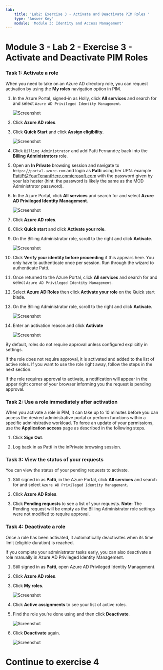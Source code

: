 ```yaml
---
lab:
    title: 'Lab2: Exercise 3 - Activate and Deactivate PIM Roles '
    type: 'Answer Key'
    module: 'Module 3: Identity and Access Management'
---
```


# Module 3 - Lab 2 - Exercise 3 - Activate and Deactivate PIM Roles


### Task 1: Activate a role


When you need to take on an Azure AD directory role, you can request activation by using the **My roles** navigation option in PIM.


1.  In the Azure Portal, signed-in as Holly, click **All services** and search for and select `Azure AD Privileged Identity Management`.

     ![Screenshot](../Media/a52510a3-b2a2-4b21-91a8-ee7f34b39a72.png)

1.  Click **Azure AD roles**.
 
1.  Click **Quick Start** and click **Assign eligibility**.

     ![Screenshot](../Media/a7af9dbc-d901-4c9e-9cd5-63fd30726639.png)

1.  Click `Billing Administrator` and add Patti Fernandez back into the **Billing Administrators** role.


1.  Open an **In Private** browsing session and navigate to `https://portal.azure.com` and login as **Patti** using her UPN. example PattiF@YourTenantHere.onmicrosoft.com with the password given by your lab hoster (hint: the password is likely the same as the MOD Administrator password).  

1.  In the Azure Portal, click **All services** and search for and select **Azure AD Privileged Identity Management**.

     ![Screenshot](../Media/a52510a3-b2a2-4b21-91a8-ee7f34b39a72.png)

1.  Click **Azure AD roles**.

1.  Click **Quick start** and click **Activate your role**.

1.  On the Billing Administrator role, scroll to the right and click **Activate**.

     ![Screenshot](../Media/bd3d79a3-a66d-48a5-8b2e-94c18358b250.png)

1.  Click **Verify your identity before proceeding** if this appears here. You only have to authenticate once per session. Run through the wizard to authenticate Patti.
 
1.  Once returned to the Azure Portal, click **All services** and search for and select `Azure AD Privileged Identity Management`.

1.  Select **Azure AD Roles** then click **Activate your role** on the Quick start blade.

1.  On the Billing Administrator role, scroll to the right and click **Activate**.

     ![Screenshot](../Media/bd3d79a3-a66d-48a5-8b2e-94c18358b250.png)

1.  Enter an activation reason and click **Activate**

     ![Screenshot](../Media/b17f972d-8df2-4b78-a361-202bab94dd17.png)

By default, roles do not require approval unless configured explicitly in settings. 

 If the role does not require approval, it is activated and added to the list of active roles. If you want to use the role right away, follow the steps in the next section.

 If the role requires approval to activate, a notification will appear in the upper right corner of your browser informing you the request is pending approval.


### Task 2: Use a role immediately after activation


When you activate a role in PIM, it can take up to 10 minutes before you can access the desired administrative portal or perform functions within a specific administrative workload. To force an update of your permissions, use the **Application access** page as described in the following steps.


1.  Click **Sign Out**.

1.  Log back in as Patti in the inPrivate browsing session.


### Task 3: View the status of your requests


You can view the status of your pending requests to activate.


1.  Still signed in as **Patti**, in the Azure Portal, click **All services** and search for and select `Azure AD Privileged Identity Management`.

1.  Click **Azure AD Roles**.

1.  Click **Pending requests** to see a list of your requests.
 **Note:** The Pending request will be empty as the Billing Administrator role settings were not modified to require approval.


### Task 4: Deactivate a role


Once a role has been activated, it automatically deactivates when its time limit (eligible duration) is reached.

If you complete your administrator tasks early, you can also deactivate a role manually in Azure AD Privileged Identity Management.



1.  Still signed in as **Patti**, open Azure AD Privileged Identity Management.

1.  Click **Azure AD roles**.

1.  Click **My roles**.

     ![Screenshot](../Media/72435386-92e6-4cb7-9107-7adcc1198389.png)

1.  Click **Active assignments** to see your list of active roles.

1.  Find the role you're done using and then click **Deactivate**.

     ![Screenshot](../Media/6360dbed-ceea-4139-8282-a95f2b26ebd2.png)

1.  Click **Deactivate** again.

     ![Screenshot](../Media/deactivate.png)




# Continue to exercise 4
